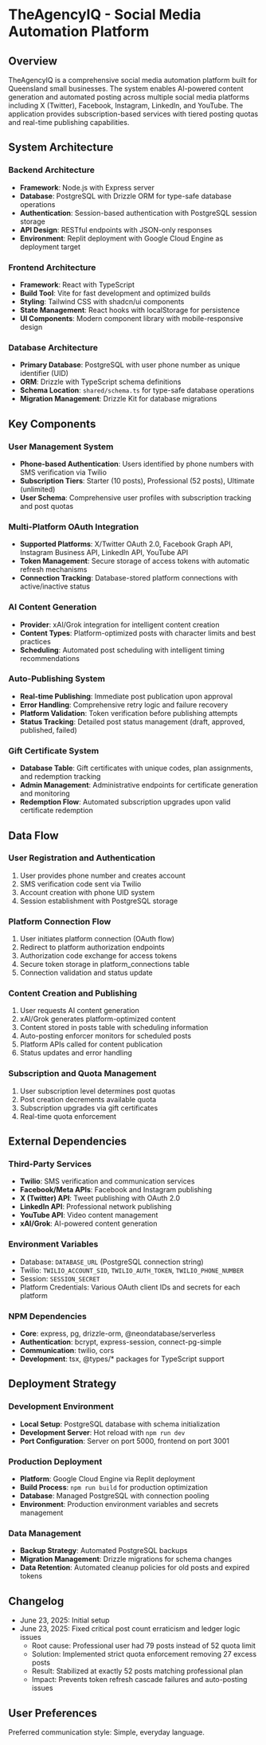 # TheAgencyIQ - Social Media Automation Platform

## Overview

TheAgencyIQ is a comprehensive social media automation platform built for Queensland small businesses. The system enables AI-powered content generation and automated posting across multiple social media platforms including X (Twitter), Facebook, Instagram, LinkedIn, and YouTube. The application provides subscription-based services with tiered posting quotas and real-time publishing capabilities.

## System Architecture

### Backend Architecture
- **Framework**: Node.js with Express server
- **Database**: PostgreSQL with Drizzle ORM for type-safe database operations
- **Authentication**: Session-based authentication with PostgreSQL session storage
- **API Design**: RESTful endpoints with JSON-only responses
- **Environment**: Replit deployment with Google Cloud Engine as deployment target

### Frontend Architecture
- **Framework**: React with TypeScript
- **Build Tool**: Vite for fast development and optimized builds
- **Styling**: Tailwind CSS with shadcn/ui components
- **State Management**: React hooks with localStorage for persistence
- **UI Components**: Modern component library with mobile-responsive design

### Database Architecture
- **Primary Database**: PostgreSQL with user phone number as unique identifier (UID)
- **ORM**: Drizzle with TypeScript schema definitions
- **Schema Location**: `shared/schema.ts` for type-safe database operations
- **Migration Management**: Drizzle Kit for database migrations

## Key Components

### User Management System
- **Phone-based Authentication**: Users identified by phone numbers with SMS verification via Twilio
- **Subscription Tiers**: Starter (10 posts), Professional (52 posts), Ultimate (unlimited)
- **User Schema**: Comprehensive user profiles with subscription tracking and post quotas

### Multi-Platform OAuth Integration
- **Supported Platforms**: X/Twitter OAuth 2.0, Facebook Graph API, Instagram Business API, LinkedIn API, YouTube API
- **Token Management**: Secure storage of access tokens with automatic refresh mechanisms
- **Connection Tracking**: Database-stored platform connections with active/inactive status

### AI Content Generation
- **Provider**: xAI/Grok integration for intelligent content creation
- **Content Types**: Platform-optimized posts with character limits and best practices
- **Scheduling**: Automated post scheduling with intelligent timing recommendations

### Auto-Publishing System
- **Real-time Publishing**: Immediate post publication upon approval
- **Error Handling**: Comprehensive retry logic and failure recovery
- **Platform Validation**: Token verification before publishing attempts
- **Status Tracking**: Detailed post status management (draft, approved, published, failed)

### Gift Certificate System
- **Database Table**: Gift certificates with unique codes, plan assignments, and redemption tracking
- **Admin Management**: Administrative endpoints for certificate generation and monitoring
- **Redemption Flow**: Automated subscription upgrades upon valid certificate redemption

## Data Flow

### User Registration and Authentication
1. User provides phone number and creates account
2. SMS verification code sent via Twilio
3. Account creation with phone UID system
4. Session establishment with PostgreSQL storage

### Platform Connection Flow
1. User initiates platform connection (OAuth flow)
2. Redirect to platform authorization endpoints
3. Authorization code exchange for access tokens
4. Secure token storage in platform_connections table
5. Connection validation and status update

### Content Creation and Publishing
1. User requests AI content generation
2. xAI/Grok generates platform-optimized content
3. Content stored in posts table with scheduling information
4. Auto-posting enforcer monitors for scheduled posts
5. Platform APIs called for content publication
6. Status updates and error handling

### Subscription and Quota Management
1. User subscription level determines post quotas
2. Post creation decrements available quota
3. Subscription upgrades via gift certificates
4. Real-time quota enforcement

## External Dependencies

### Third-Party Services
- **Twilio**: SMS verification and communication services
- **Facebook/Meta APIs**: Facebook and Instagram publishing
- **X (Twitter) API**: Tweet publishing with OAuth 2.0
- **LinkedIn API**: Professional network publishing
- **YouTube API**: Video content management
- **xAI/Grok**: AI-powered content generation

### Environment Variables
- Database: `DATABASE_URL` (PostgreSQL connection string)
- Twilio: `TWILIO_ACCOUNT_SID`, `TWILIO_AUTH_TOKEN`, `TWILIO_PHONE_NUMBER`
- Session: `SESSION_SECRET`
- Platform Credentials: Various OAuth client IDs and secrets for each platform

### NPM Dependencies
- **Core**: express, pg, drizzle-orm, @neondatabase/serverless
- **Authentication**: bcrypt, express-session, connect-pg-simple
- **Communication**: twilio, cors
- **Development**: tsx, @types/* packages for TypeScript support

## Deployment Strategy

### Development Environment
- **Local Setup**: PostgreSQL database with schema initialization
- **Development Server**: Hot reload with `npm run dev`
- **Port Configuration**: Server on port 5000, frontend on port 3001

### Production Deployment
- **Platform**: Google Cloud Engine via Replit deployment
- **Build Process**: `npm run build` for production optimization
- **Database**: Managed PostgreSQL with connection pooling
- **Environment**: Production environment variables and secrets management

### Data Management
- **Backup Strategy**: Automated PostgreSQL backups
- **Migration Management**: Drizzle migrations for schema changes
- **Data Retention**: Automated cleanup policies for old posts and expired tokens

## Changelog

- June 23, 2025: Initial setup
- June 23, 2025: Fixed critical post count erraticism and ledger logic issues
  - Root cause: Professional user had 79 posts instead of 52 quota limit
  - Solution: Implemented strict quota enforcement removing 27 excess posts
  - Result: Stabilized at exactly 52 posts matching professional plan
  - Impact: Prevents token refresh cascade failures and auto-posting issues

## User Preferences

Preferred communication style: Simple, everyday language.